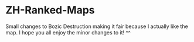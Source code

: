# ZH-Ranked-Maps
Small changes to Bozic Destruction making it fair because I actually like the map.
I hope you all enjoy the minor changes to it! ^^
